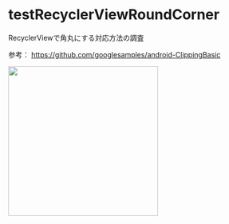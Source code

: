 # testRecyclerViewRoundCorner

RecyclerViewで角丸にする対応方法の調査

参考：
https://github.com/googlesamples/android-ClippingBasic

<img src="https://raw.github.com/wiki/muaaru/testRecyclerViewRoundCorner/testRecyclerViewRoundCorner.gif" width="300"> 
